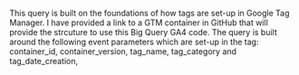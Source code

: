 This query is built on the foundations of how tags are set-up in Google Tag Manager. I have provided a link to a GTM container in GitHub that will provide the strcuture to use this Big Query GA4 code. The query is built around the following event parameters which are set-up in the tag: container_id, container_version, tag_name, tag_category and tag_date_creation, 
